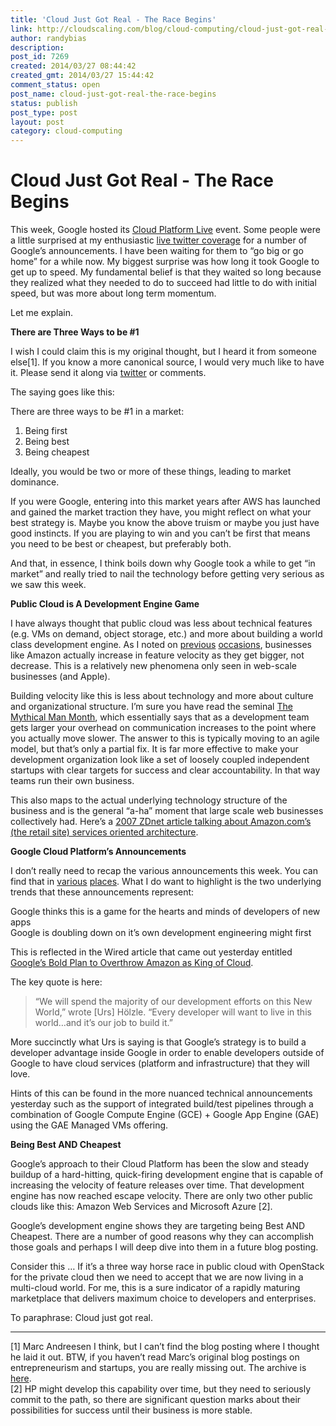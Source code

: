 ```yaml
---
title: 'Cloud Just Got Real - The Race Begins'
link: http://cloudscaling.com/blog/cloud-computing/cloud-just-got-real-the-race-begins/
author: randybias
description: 
post_id: 7269
created: 2014/03/27 08:44:42
created_gmt: 2014/03/27 15:44:42
comment_status: open
post_name: cloud-just-got-real-the-race-begins
status: publish
post_type: post
layout: post
category: cloud-computing
---
```


# Cloud Just Got Real - The Race Begins

This week, Google hosted its [Cloud Platform Live](https://cloud.google.com/events/google-cloud-platform-live/) event. Some people were a little surprised at my enthusiastic [live twitter coverage](https://twitter.com/search?q=%23GCPLive%20from%3Arandybias&src=typd) for a number of Google’s announcements. I have been waiting for them to “go big or go home” for a while now. My biggest surprise was how long it took Google to get up to speed. My fundamental belief is that they waited so long because they realized what they needed to do to succeed had little to do with initial speed, but was more about long term momentum.

Let me explain.

**There are Three Ways to be #1**

I wish I could claim this is my original thought, but I heard it from someone else[1]. If you know a more canonical source, I would very much like to have it. Please send it along via [twitter](http://twitter.com/randybias) or comments.

The saying goes like this:

There are three ways to be #1 in a market:

  1. Being first
  2. Being best
  3. Being cheapest

Ideally, you would be two or more of these things, leading to market dominance.

If you were Google, entering into this market years after AWS has launched and gained the market traction they have, you might reflect on what your best strategy is. Maybe you know the above truism or maybe you just have good instincts. If you are playing to win and you can’t be first that means you need to be best or cheapest, but preferably both.

And that, in essence, I think boils down why Google took a while to get “in market” and really tried to nail the technology before getting very serious as we saw this week.

**Public Cloud is A Development Engine Game**

I have always thought that public cloud was less about technical features (e.g. VMs on demand, object storage, etc.) and more about building a world class development engine. As I noted on [previous](/blog/cloud-computing/is-amazon-winning-the-cloud-race/) [occasions](https://www.cloudscaling.com/blog/cloud-computing/aws-feature-releases-enterprise-clouds-and-legacy-app-adoption/), businesses like Amazon actually increase in feature velocity as they get bigger, not decrease. This is a relatively new phenomena only seen in web-scale businesses (and Apple).

Building velocity like this is less about technology and more about culture and organizational structure. I’m sure you have read the seminal [The Mythical Man Month](http://en.wikipedia.org/wiki/The_Mythical_Man-Month), which essentially says that as a development team gets larger your overhead on communication increases to the point where you actually move slower. The answer to this is typically moving to an agile model, but that’s only a partial fix. It is far more effective to make your development organization look like a set of loosely coupled independent startups with clear targets for success and clear accountability. In that way teams run their own business.

This also maps to the actual underlying technology structure of the business and is the general “a-ha” moment that large scale web businesses collectively had. Here’s a [2007 ZDnet article talking about Amazon.com’s (the retail site) services oriented architecture](http://www.zdnet.com/blog/storage/soa-done-right-the-amazon-strategy/152).

**Google Cloud Platform’s Announcements**

I don’t really need to recap the various announcements this week. You can find that in [various](http://www.networkworld.com/community/blog/google’s-announcements-it’s-“game-on”-cloud) [places](http://www.forbes.com/sites/benkepes/2014/03/25/google-slashes-cloud-prices-and-ups-the-cross-platform-support-ante/). What I do want to highlight is the two underlying trends that these announcements represent:

Google thinks this is a game for the hearts and minds of developers of new apps  
Google is doubling down on it’s own development engineering might first

This is reflected in the Wired article that came out yesterday entitled[ Google’s Bold Plan to Overthrow Amazon as King of Cloud](http://www.wired.com/wiredenterprise/2014/03/urs-google-story/).

The key quote is here:

> “We will spend the majority of our development efforts on this New World,” wrote [Urs] Hölzle. “Every developer will want to live in this world…and it’s our job to build it.”

More succinctly what Urs is saying is that Google’s strategy is to build a developer advantage inside Google in order to enable developers outside of Google to have cloud services (platform and infrastructure) that they will love.

Hints of this can be found in the more nuanced technical announcements yesterday such as the support of integrated build/test pipelines through a combination of Google Compute Engine (GCE) + Google App Engine (GAE) using the GAE Managed VMs offering.

**Being Best AND Cheapest**

Google’s approach to their Cloud Platform has been the slow and steady buildup of a hard-hitting, quick-firing development engine that is capable of increasing the velocity of feature releases over time. That development engine has now reached escape velocity. There are only two other public clouds like this: Amazon Web Services and Microsoft Azure [2].

Google’s development engine shows they are targeting being Best AND Cheapest. There are a number of good reasons why they can accomplish those goals and perhaps I will deep dive into them in a future blog posting.

Consider this … If it’s a three way horse race in public cloud with OpenStack for the private cloud then we need to accept that we are now living in a multi-cloud world. For me, this is a sure indicator of a rapidly maturing marketplace that delivers maximum choice to developers and enterprises.

To paraphrase: Cloud just got real.

* * *

[1] Marc Andreesen I think, but I can’t find the blog posting where I thought he laid it out. BTW, if you haven’t read Marc’s original blog postings on entrepreneurism and startups, you are really missing out. The archive is [here](http://pmarchive.com).  
[2] HP might develop this capability over time, but they need to seriously commit to the path, so there are significant question marks about their possibilities for success until their business is more stable.
